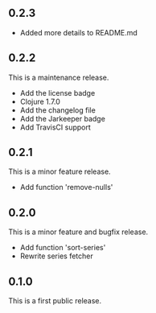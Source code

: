 ## 0.2.3

* Added more details to README.md

## 0.2.2

This is a maintenance release.

* Add the license badge
* Clojure 1.7.0
* Add the changelog file
* Add the Jarkeeper badge
* Add TravisCI support

## 0.2.1

This is a minor feature release.

* Add function 'remove-nulls'

## 0.2.0

This is a minor feature and bugfix release.

* Add function 'sort-series'
* Rewrite series fetcher

## 0.1.0

This is a first public release.
